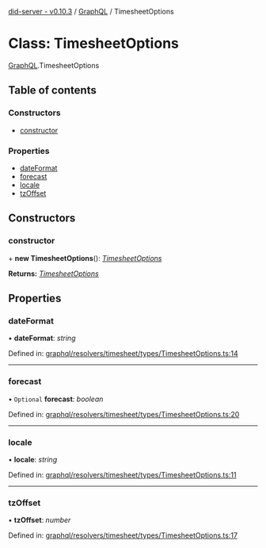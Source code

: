 [did-server - v0.10.3](../README.md) / [GraphQL](../modules/graphql.md) / TimesheetOptions

# Class: TimesheetOptions

[GraphQL](../modules/graphql.md).TimesheetOptions

## Table of contents

### Constructors

- [constructor](graphql.timesheetoptions.md#constructor)

### Properties

- [dateFormat](graphql.timesheetoptions.md#dateformat)
- [forecast](graphql.timesheetoptions.md#forecast)
- [locale](graphql.timesheetoptions.md#locale)
- [tzOffset](graphql.timesheetoptions.md#tzoffset)

## Constructors

### constructor

\+ **new TimesheetOptions**(): [*TimesheetOptions*](graphql.timesheetoptions.md)

**Returns:** [*TimesheetOptions*](graphql.timesheetoptions.md)

## Properties

### dateFormat

• **dateFormat**: *string*

Defined in: [graphql/resolvers/timesheet/types/TimesheetOptions.ts:14](https://github.com/Puzzlepart/did/blob/dev/server/graphql/resolvers/timesheet/types/TimesheetOptions.ts#L14)

___

### forecast

• `Optional` **forecast**: *boolean*

Defined in: [graphql/resolvers/timesheet/types/TimesheetOptions.ts:20](https://github.com/Puzzlepart/did/blob/dev/server/graphql/resolvers/timesheet/types/TimesheetOptions.ts#L20)

___

### locale

• **locale**: *string*

Defined in: [graphql/resolvers/timesheet/types/TimesheetOptions.ts:11](https://github.com/Puzzlepart/did/blob/dev/server/graphql/resolvers/timesheet/types/TimesheetOptions.ts#L11)

___

### tzOffset

• **tzOffset**: *number*

Defined in: [graphql/resolvers/timesheet/types/TimesheetOptions.ts:17](https://github.com/Puzzlepart/did/blob/dev/server/graphql/resolvers/timesheet/types/TimesheetOptions.ts#L17)
